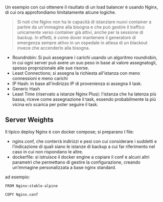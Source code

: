Un esempio con cui ottenere il risultato di un load balancer è usando Nginx, di cui ora approfondiamo limitatamente alcune logiche.

> Si noti che Nginx non ha le capacità di istanziare nuovi container a partire da un'immagine alla bisogna e che può gestire il traffico unicamente verso container già attivi, anche per la sessione di backup. In effetti, è come dover mantenere il generatore di emergenza sempre attivo in un ospedale in attesa di un blackout invece che accenderlo alla bisogna. 

- Roundrobin: Si può assegnare i carichi usando un algoritmo roundrobin, in cui ogni server può avere un suo peso in base al valore assegnatogli, spesso proprozionale alle sue risorse. 
- Least Connections; si assegna la richiesta all'istanza con meno connessioni e meno carichi 
- IP Hash: in base all'indirizzo IP di provenienza si assegna il task. 
- Generic Hash
- Least Time (riservato a istanze Nginx Plus): l'istanza che ha latenza più bassa, riceve come assegnazione il task, essendo probabilmente la più vicina e/o scarica per poter seguire il task. 

## Server Weights

Il tipico deploy Nginx è con docker compose; si preparano I file: 
- nginx.conf, che conterrà indirizzi e pesi con cui considerare i suddetti e l’indicazione di quali siano le istanze di backup a cui far riferimento nel caso in cui non rispondano le altre. 
- dockerfile: si istruisce il docker engine a copiare il conf e alcuni altri parametri che permettano di gestire la configurazione, creando un’immagine personalizzata a base nginx standard. 

ad esempio: 

```
FROM Nginx:stable-alpine

COPY Nginx.conf

```
